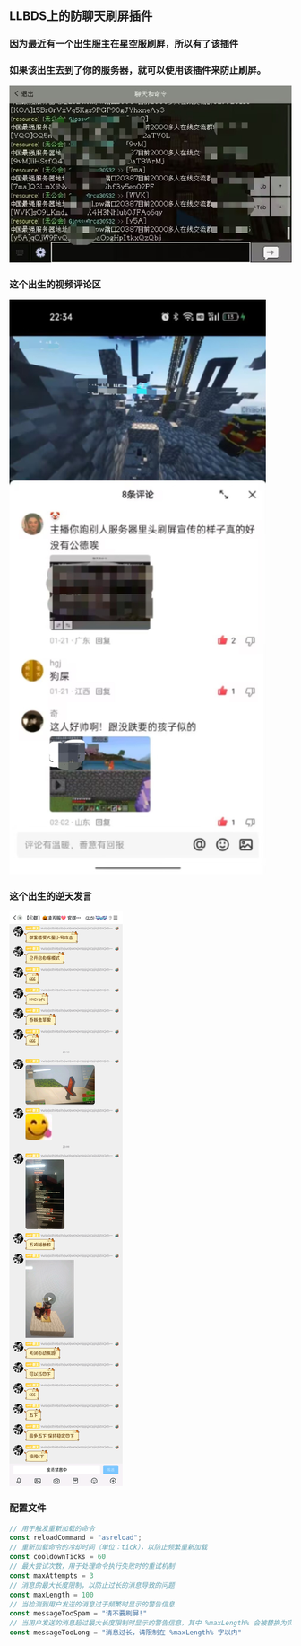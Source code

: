 ## LLBDS上的防聊天刷屏插件

### 因为最近有一个出生服主在星空服刷屏，所以有了该插件
### 如果该出生去到了你的服务器，就可以使用该插件来防止刷屏。

![](img/1.jpg)

### 这个出生的视频评论区

![](img/2.jpg)

### 这个出生的逆天发言

![](img/3.png)

### 配置文件
```js
// 用于触发重新加载的命令
const reloadCommand = "asreload";
// 重新加载命令的冷却时间（单位：tick），以防止频繁重新加载
const cooldownTicks = 60
// 最大尝试次数，用于处理命令执行失败时的重试机制
const maxAttempts = 3
// 消息的最大长度限制，以防止过长的消息导致的问题
const maxLength = 100
// 当检测到用户发送的消息过于频繁时显示的警告信息
const messageTooSpam = "请不要刷屏!"
// 当用户发送的消息超过最大长度限制时显示的警告信息，其中 %maxLength% 会被替换为实际的最大长度值
const messageTooLong = "消息过长，请限制在 %maxLength% 字以内"
```